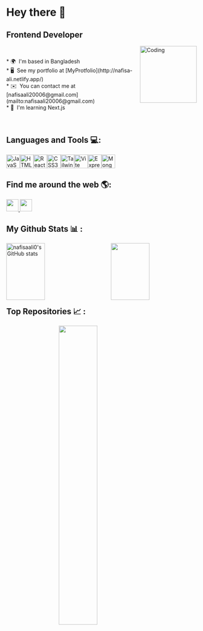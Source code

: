 Hey there 👋
==================================================================================================================================

Frontend Developer
------------------
<img alt="Coding" align="right" height="150" src="https://cdn.dribbble.com/users/906441/screenshots/6364613/walkcyclevector24_dribbble.gif"><br />
<div align="left">
* 🌍  I'm based in Bangladesh<br />
* 🖥️  See my portfolio at [MyProtfolio](http://nafisa-ali.netlify.app/)<br />
* ✉️  You can contact me at [nafisaali20006@gmail.com](mailto:nafisaali20006@gmail.com)<br />
* 🧠  I'm learning Next.js<br />
</div><br /><br />

## Languages and Tools 💻:

<p align="left">
<a href="https://developer.mozilla.org/en-US/docs/Web/JavaScript" target="_blank" rel="noreferrer"><img src="https://raw.githubusercontent.com/danielcranney/readme-generator/main/public/icons/skills/javascript-colored.svg" width="36" height="36" alt="JavaScript" /></a><a href="https://developer.mozilla.org/en-US/docs/Glossary/HTML5" target="_blank" rel="noreferrer"><img src="https://raw.githubusercontent.com/danielcranney/readme-generator/main/public/icons/skills/html5-colored.svg" width="36" height="36" alt="HTML5" /></a><a href="https://reactjs.org/" target="_blank" rel="noreferrer"><img src="https://raw.githubusercontent.com/danielcranney/readme-generator/main/public/icons/skills/react-colored.svg" width="36" height="36" alt="React" /></a><a href="https://www.w3.org/TR/CSS/#css" target="_blank" rel="noreferrer"><img src="https://raw.githubusercontent.com/danielcranney/readme-generator/main/public/icons/skills/css3-colored.svg" width="36" height="36" alt="CSS3" /></a><a href="https://tailwindcss.com/" target="_blank" rel="noreferrer"><img src="https://raw.githubusercontent.com/danielcranney/readme-generator/main/public/icons/skills/tailwindcss-colored.svg" width="36" height="36" alt="TailwindCSS" /></a><a href="https://vitejs.dev/" target="_blank" rel="noreferrer"><img src="https://raw.githubusercontent.com/danielcranney/readme-generator/main/public/icons/skills/vite-colored.svg" width="36" height="36" alt="Vite" /></a><a href="https://expressjs.com/" target="_blank" rel="noreferrer"><img src="https://raw.githubusercontent.com/danielcranney/readme-generator/main/public/icons/skills/express-colored-dark.svg" width="36" height="36" alt="Express" /></a><a href="https://www.mongodb.com/" target="_blank" rel="noreferrer"><img src="https://raw.githubusercontent.com/danielcranney/readme-generator/main/public/icons/skills/mongodb-colored.svg" width="36" height="36" alt="MongoDB" /></a>
</p>

## Find me around the web 🌎:
<div align="left">
<a href="https://www.github.com/nafisaali0" target="_blank" rel="noreferrer"> <picture> <source media="(prefers-color-scheme: dark)" srcset="https://raw.githubusercontent.com/danielcranney/readme-generator/main/public/icons/socials/github-dark.svg" /> <source media="(prefers-color-scheme: light)" srcset="https://raw.githubusercontent.com/danielcranney/readme-generator/main/public/icons/socials/github.svg" /> <img src="https://raw.githubusercontent.com/danielcranney/readme-generator/main/public/icons/socials/github.svg" width="32" height="32" /> </picture> </a> <a href="https://www.linkedin.com/in/nafisa-ali-7498121a0/" target="_blank" rel="noreferrer"> <picture> <source media="(prefers-color-scheme: dark)" srcset="https://raw.githubusercontent.com/danielcranney/readme-generator/main/public/icons/socials/linkedin-dark.svg" /> <source media="(prefers-color-scheme: light)" srcset="https://raw.githubusercontent.com/danielcranney/readme-generator/main/public/icons/socials/linkedin.svg" /> <img src="https://raw.githubusercontent.com/danielcranney/readme-generator/main/public/icons/socials/linkedin.svg" width="32" height="32" /> </picture> </a></div>
</div>

## My Github Stats 📊 : 
<a href="http://www.github.com/nafisaali0"><img align="left" style="width: 45%; height: 150px;" src="https://github-readme-stats.vercel.app/api?username=nafisaali0&show_icons=true&hide=&count_private=true&title_color=10b981&text_color=ffffff&icon_color=3382ed&bg_color=27272a&hide_border=true&show_icons=true" alt="nafisaali0's GitHub stats" /></a>
<a href="http://www.github.com/nafisaali0"><img align="right" style="width: 45%; height: 150px;" src="https://github-readme-streak-stats.herokuapp.com/?user=nafisaali0&stroke=ffffff&background=27272a&ring=10b981&fire=10b981&currStreakNum=ffffff&currStreakLabel=10b981&sideNums=ffffff&sideLabels=ffffff&dates=ffffff&hide_border=true" /></a>
<br /><br /><br /><br /><br /><br /><br /><br />

## Top Repositories 📈 : 
<div width="100%" align="center"> 
<a href="https://github.com/nafisaali0/jest-blog-client-side" align="left">
<img align="center" width="45%" src="https://github-readme-stats.vercel.app/api/pin/?username=nafisaali0&repo=jest-blog-client-side&title_color=10b981&text_color=ffffff&icon_color=3382ed&bg_color=27272a&hide_border=true&locale=en" />
</a>
</div>
<br /><br /><br /><br /><br /><br /><br />

